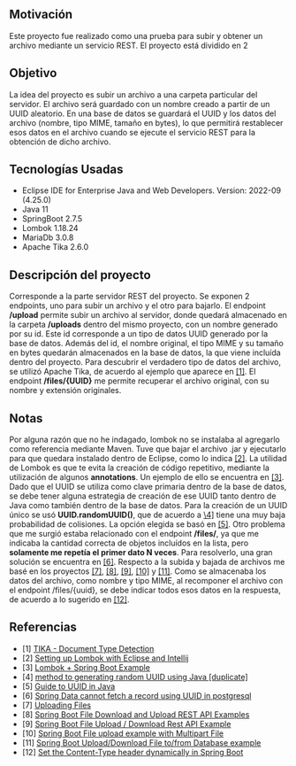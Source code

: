 ## Motivación

Este proyecto fue realizado como una prueba para subir y obtener un archivo mediante un servicio REST. El proyecto está dividido en 2 

## Objetivo

La idea del proyecto es subir un archivo a una carpeta particular del servidor. El archivo será guardado con un nombre creado a partir de un UUID aleatorio. En una base de datos se guardará el UUID y los datos del archivo (nombre, tipo MIME, tamaño en bytes), lo que permitirá restablecer esos datos en el archivo cuando se ejecute el servicio REST para la obtención de dicho archivo.

## Tecnologías Usadas

- Eclipse IDE for Enterprise Java and Web Developers. Version: 2022-09 (4.25.0)
- Java 11
- SpringBoot 2.7.5
- Lombok 1.18.24
- MariaDb 3.0.8
- Apache Tika 2.6.0

## Descripción del proyecto

Corresponde a la parte servidor REST del proyecto. Se exponen 2 endpoints, uno para subir un archivo y el otro para bajarlo.
El endpoint **/upload** permite subir un archivo al servidor, donde quedará almacenado en la carpeta **__/uploads__** dentro del mismo proyecto, con un nombre generado por su id. Este id corresponde a un tipo de datos UUID generado por la base de datos. Además del id, el nombre original, el tipo MIME y su tamaño en bytes quedarán almacenados en la base de datos, la que viene incluída dentro del proyecto.
Para descubrir el verdadero tipo de datos del archivo, se utilizó Apache Tika, de acuerdo al ejemplo que aparece en [\[1\]](#ref1).
El endpoint **/files/{UUID}** me permite recuperar el archivo original, con su nombre y extensión originales.

## Notas
   
Por alguna razón que no he indagado, lombok no se instalaba al agregarlo como referencia mediante Maven. Tuve que bajar el archivo .jar y ejecutarlo para que quedara instalado dentro de Eclipse, como lo indica [\[2\]](#ref2). La utilidad de Lombok es que te evita la creación de código repetitivo, mediante la utilización de algunos **annotations**. Un ejemplo de ello se encuentra en [\[3\]](#ref3).
Dado que el UUID se utiliza como clave primaria dentro de la base de datos, se debe tener alguna estrategia de creación de ese UUID tanto dentro de Java como también dentro de la base de datos. Para la creación de un UUID único se usó **UUID.randomUUID()**, que de acuerdo a [\4\]](#ref4) tiene una muy baja probabilidad de colisiones. La opción elegida se basó en [\[5\]](#ref5). Otro problema que me surgió estaba relacionado con el endpoint **/files/**, ya que me indicaba la cantidad correcta de objetos incluídos en la lista, pero __solamente me repetía el primer dato N veces__. Para resolverlo, una gran solución se encuentra en [\[6\]](#ref6).
Respecto a la subida y bajada de archivos me basé en los proyectos [\[7\]](#ref7), [\[8\]](#ref8), [\[9\]](#ref9), [\[10\]](#ref10) y [\[11\]](#ref11). Como se almacenaba los datos del archivo, como nombre y tipo MIME, al recomponer el archivo con el endpoint /files/{uuid}, se debe indicar todos esos datos en la respuesta, de acuerdo a lo sugerido en [\[12\]](#ref12).

## Referencias

- [1] <a id="ref1" href="https://www.tutorialspoint.com/tika/tika_document_type_detection.htm">TIKA - Document Type Detection</a>
- [2] <a id="ref2" href="https://www.baeldung.com/lombok-ide">Setting up Lombok with Eclipse and Intellij</a>
- [3] <a id="ref3" href="https://javabydeveloper.com/lombok-spring-boot-example/">Lombok + Spring Boot Example</a>
- [4] <a id="ref4" href="https://stackoverflow.com/questions/65674455/method-to-generating-random-uuid-using-java">method to generating random UUID using Java \[duplicate\]</a>
- [5] <a id="ref5" href="https://www.baeldung.com/java-uuid">Guide to UUID in Java</a>
- [6] <a id="ref6" href="https://stackoverflow.com/questions/49688308/spring-data-cannot-fetch-a-record-using-uuid-in-postgresql">Spring Data cannot fetch a record using UUID in postgresql</a>
- [7] <a id="ref7" href="https://spring.io/guides/gs/uploading-files/">Uploading Files</a>
- [8] <a id="ref8" href="https://www.codejava.net/frameworks/spring-boot/file-download-upload-rest-api-examples">Spring Boot File Download and Upload REST API Examples</a>
- [9] <a id="ref9" href="https://www.callicoder.com/spring-boot-file-upload-download-rest-api-example/">Spring Boot File Upload / Download Rest API Example</a>
- [10] <a id="ref10" href="https://www.bezkoder.com/spring-boot-file-upload/">Spring Boot File upload example with Multipart File</a>
- [11] <a id="ref11" href="https://www.bezkoder.com/spring-boot-upload-file-database/">Spring Boot Upload/Download File to/from Database example</a>
- [12] <a id="ref12" href="https://stackoverflow.com/questions/67756018/set-the-content-type-header-dynamically-in-spring-boot">Set the Content-Type header dynamically in Spring Boot</a>